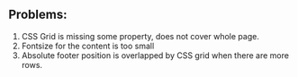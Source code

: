 ## Problems: 
1. CSS Grid is missing some property, does not cover whole page.
2. Fontsize for the content is too small
3. Absolute footer position is overlapped by CSS grid when there are more rows. 